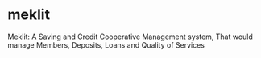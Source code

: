 # meklit
Meklit: A Saving and Credit Cooperative Management system, That would manage Members, Deposits, Loans and Quality of Services
